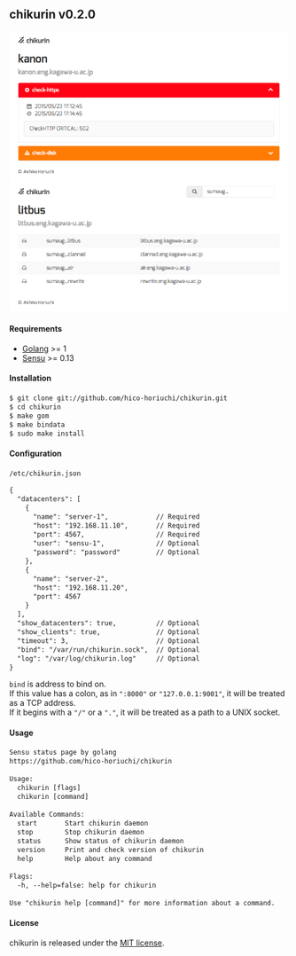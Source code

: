## chikurin v0.2.0

![status.png](https://raw.githubusercontent.com/hico-horiuchi/chikurin/master/status.png)
![clients.png](https://raw.githubusercontent.com/hico-horiuchi/chikurin/master/clients.png)

#### Requirements

  - [Golang](https://golang.org/) >= 1
  - [Sensu](http://sensuapp.org/) >= 0.13

#### Installation

    $ git clone git://github.com/hico-horiuchi/chikurin.git
    $ cd chikurin
    $ make gom
    $ make bindata
    $ sudo make install

#### Configuration

`/etc/chikurin.json`

    {
      "datacenters": [
        {
          "name": "server-1",            // Required
          "host": "192.168.11.10",       // Required
          "port": 4567,                  // Required
          "user": "sensu-1",             // Optional
          "password": "password"         // Optional
        },
        {
          "name": "server-2",
          "host": "192.168.11.20",
          "port": 4567
        }
      ],
      "show_datacenters": true,          // Optional
      "show_clients": true,              // Optional
      "timeout": 3,                      // Optional
      "bind": "/var/run/chikurin.sock",  // Optional
      "log": "/var/log/chikurin.log"     // Optional
    }

`bind` is address to bind on.  
If this value has a colon, as in `":8000"` or `"127.0.0.1:9001"`, it will be treated as a TCP address.  
If it begins with a `"/"` or a `"."`, it will be treated as a path to a UNIX socket.

#### Usage

    Sensu status page by golang
    https://github.com/hico-horiuchi/chikurin
    
    Usage: 
      chikurin [flags]
      chikurin [command]
    
    Available Commands: 
      start       Start chikurin daemon
      stop        Stop chikurin daemon
      status      Show status of chikurin daemon
      version     Print and check version of chikurin
      help        Help about any command
    
    Flags:
      -h, --help=false: help for chikurin
    
    Use "chikurin help [command]" for more information about a command.

#### License

chikurin is released under the [MIT license](https://raw.githubusercontent.com/hico-horiuchi/chikurin/master/LICENSE).
